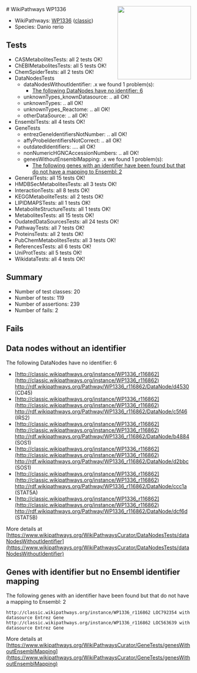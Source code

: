 <img style="float: right; width: 200px" src="https://upload.wikimedia.org/wikipedia/commons/thumb/8/83/Wplogo_with_text_500.png/640px-Wplogo_with_text_500.png" />
# WikiPathways WP1336

* WikiPathways: [WP1336](https://wikipathways.org/pathways/WP1336) ([classic](https://classic.wikipathways.org/instance/WP1336))
* Species: Danio rerio
## Tests
* CASMetabolitesTests: all 2 tests OK!
* ChEBIMetabolitesTests: all 5 tests OK!
* ChemSpiderTests: all 2 tests OK!
* DataNodesTests
    * dataNodesWithoutIdentifier: .x we found 1 problem(s):
        * [The following DataNodes have no identifier: 6](#d2d32fa5)
    * unknownTypes_knownDatasource: .. all OK!
    * unknownTypes: .. all OK!
    * unknownTypes_Reactome: .. all OK!
    * otherDataSource: .. all OK!
* EnsemblTests: all 4 tests OK!
* GeneTests
    * entrezGeneIdentifiersNotNumber: .. all OK!
    * affyProbeIdentifiersNotCorrect: .. all OK!
    * outdatedIdentifiers: .... all OK!
    * nonNumericHGNCAccessionNumbers: .. all OK!
    * genesWithoutEnsemblMapping: .x we found 1 problem(s):
        * [The following genes with an identifier have been found but that do not have a mapping to Ensembl: 2](#40286d84)
* GeneralTests: all 15 tests OK!
* HMDBSecMetabolitesTests: all 3 tests OK!
* InteractionTests: all 8 tests OK!
* KEGGMetaboliteTests: all 2 tests OK!
* LIPIDMAPSTests: all 1 tests OK!
* MetaboliteStructureTests: all 1 tests OK!
* MetabolitesTests: all 15 tests OK!
* OudatedDataSourcesTests: all 24 tests OK!
* PathwayTests: all 7 tests OK!
* ProteinsTests: all 2 tests OK!
* PubChemMetabolitesTests: all 3 tests OK!
* ReferencesTests: all 6 tests OK!
* UniProtTests: all 5 tests OK!
* WikidataTests: all 4 tests OK!


## Summary

* Number of test classes: 20
* Number of tests: 119
* Number of assertions: 239
* Number of fails: 2

## Fails

<a name="d2d32fa5" />

## Data nodes without an identifier

The following DataNodes have no identifier: 6

* [http://classic.wikipathways.org/instance/WP1336_r116862](http://classic.wikipathways.org/instance/WP1336_r116862) http://rdf.wikipathways.org/Pathway/WP1336_r116862/DataNode/d4530 (CD45)
* [http://classic.wikipathways.org/instance/WP1336_r116862](http://classic.wikipathways.org/instance/WP1336_r116862) http://rdf.wikipathways.org/Pathway/WP1336_r116862/DataNode/c5f46 (IRS2)
* [http://classic.wikipathways.org/instance/WP1336_r116862](http://classic.wikipathways.org/instance/WP1336_r116862) http://rdf.wikipathways.org/Pathway/WP1336_r116862/DataNode/b4884 (SOS1)
* [http://classic.wikipathways.org/instance/WP1336_r116862](http://classic.wikipathways.org/instance/WP1336_r116862) http://rdf.wikipathways.org/Pathway/WP1336_r116862/DataNode/d2bbc (SOS1)
* [http://classic.wikipathways.org/instance/WP1336_r116862](http://classic.wikipathways.org/instance/WP1336_r116862) http://rdf.wikipathways.org/Pathway/WP1336_r116862/DataNode/ccc1a (STAT5A)
* [http://classic.wikipathways.org/instance/WP1336_r116862](http://classic.wikipathways.org/instance/WP1336_r116862) http://rdf.wikipathways.org/Pathway/WP1336_r116862/DataNode/dcf6d (STAT5B)


More details at [https://www.wikipathways.org/WikiPathwaysCurator/DataNodesTests/dataNodesWithoutIdentifier](https://www.wikipathways.org/WikiPathwaysCurator/DataNodesTests/dataNodesWithoutIdentifier)

<a name="40286d84" />

## Genes with identifier but no Ensembl identifier mapping

The following genes with an identifier have been found but that do not have a mapping to Ensembl: 2
```
http://classic.wikipathways.org/instance/WP1336_r116862 LOC792354 with datasource Entrez Gene
http://classic.wikipathways.org/instance/WP1336_r116862 LOC563639 with datasource Entrez Gene
```

More details at [https://www.wikipathways.org/WikiPathwaysCurator/GeneTests/genesWithoutEnsemblMapping](https://www.wikipathways.org/WikiPathwaysCurator/GeneTests/genesWithoutEnsemblMapping)

